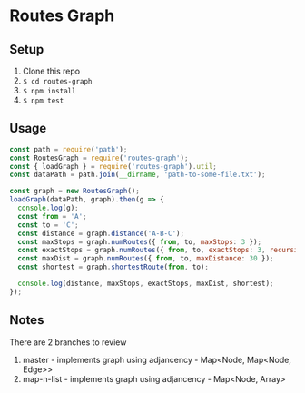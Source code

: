 Routes Graph
=============

Setup
------
1. Clone this repo
2. `$ cd routes-graph`
3. `$ npm install`
4. `$ npm test`

Usage
-----

```JavaScript
const path = require('path');
const RoutesGraph = require('routes-graph');
const { loadGraph } = require('routes-graph').util;
const dataPath = path.join(__dirname, 'path-to-some-file.txt');

const graph = new RoutesGraph();
loadGraph(dataPath, graph).then(g => {
  console.log(g);
  const from = 'A';
  const to = 'C';
  const distance = graph.distance('A-B-C');
  const maxStops = graph.numRoutes({ from, to, maxStops: 3 });
  const exactStops = graph.numRoutes({ from, to, exactStops: 3, recursive: true });
  const maxDist = graph.numRoutes({ from, to, maxDistance: 30 });
  const shortest = graph.shortestRoute(from, to);

  console.log(distance, maxStops, exactStops, maxDist, shortest);
});
```

Notes
-----
There are 2 branches to review
  1. master - implements graph using adjancency - Map<Node, Map<Node, Edge>>
  2. map-n-list - implements graph using adjancency - Map<Node, Array<Edge>>
